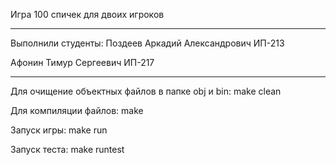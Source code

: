 Игра 100 спичек для двоих игроков

-------------------------------------

Выполнили студенты:
Поздеев Аркадий Александрович ИП-213

Афонин Тимур Сергеевич ИП-217

--------------------------------------

Для очищение объектных файлов в папке obj и bin: make clean

Для компиляции файлов: make

Запуск игры: make run

Запуск теста: make runtest

